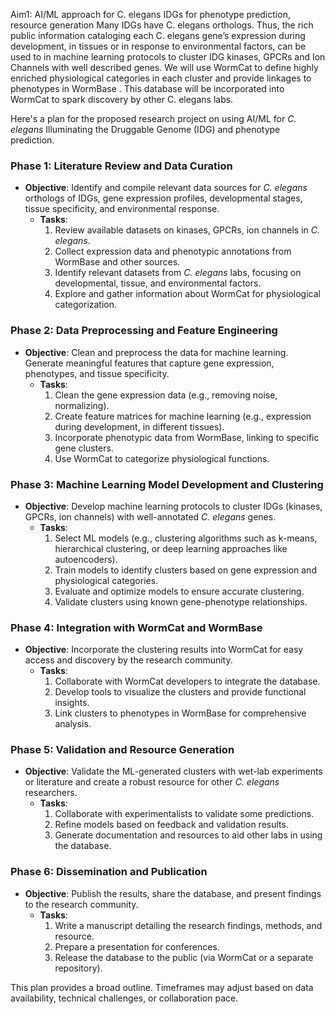 Aim1: AI/ML approach for C. elegans IDGs for phenotype prediction, resource generation Many IDGs have C. elegans orthologs. Thus, the rich public information cataloging each C. elegans gene’s expression during development, in tissues or in response to environmental factors, can be used to in machine learning protocols to cluster IDG kinases, GPCRs and Ion Channels with well described genes.  We will use WormCat to define highly enriched physiological categories in each cluster and provide linkages to phenotypes in WormBase .  This database will be incorporated into WormCat to spark discovery by other C. elegans labs.


Here's a plan for the proposed research project on using AI/ML for *C. elegans* Illuminating the Druggable Genome (IDG) and phenotype prediction. 


### **Phase 1: Literature Review and Data Curation**
- **Objective**: Identify and compile relevant data sources for *C. elegans* orthologs of IDGs, gene expression profiles, developmental stages, tissue specificity, and environmental response.
  - **Tasks**:
    1. Review available datasets on kinases, GPCRs, ion channels in *C. elegans*.
    2. Collect expression data and phenotypic annotations from WormBase and other sources.
    3. Identify relevant datasets from *C. elegans* labs, focusing on developmental, tissue, and environmental factors.
    4. Explore and gather information about WormCat for physiological categorization.

### **Phase 2: Data Preprocessing and Feature Engineering**
- **Objective**: Clean and preprocess the data for machine learning. Generate meaningful features that capture gene expression, phenotypes, and tissue specificity.
  - **Tasks**:
    1. Clean the gene expression data (e.g., removing noise, normalizing).
    2. Create feature matrices for machine learning (e.g., expression during development, in different tissues).
    3. Incorporate phenotypic data from WormBase, linking to specific gene clusters.
    4. Use WormCat to categorize physiological functions.

### **Phase 3: Machine Learning Model Development and Clustering**
- **Objective**: Develop machine learning protocols to cluster IDGs (kinases, GPCRs, ion channels) with well-annotated *C. elegans* genes.
  - **Tasks**:
    1. Select ML models (e.g., clustering algorithms such as k-means, hierarchical clustering, or deep learning approaches like autoencoders).
    2. Train models to identify clusters based on gene expression and physiological categories.
    3. Evaluate and optimize models to ensure accurate clustering.
    4. Validate clusters using known gene-phenotype relationships.

### **Phase 4: Integration with WormCat and WormBase**
- **Objective**: Incorporate the clustering results into WormCat for easy access and discovery by the research community.
  - **Tasks**:
    1. Collaborate with WormCat developers to integrate the database.
    2. Develop tools to visualize the clusters and provide functional insights.
    3. Link clusters to phenotypes in WormBase for comprehensive analysis.

### **Phase 5: Validation and Resource Generation**
- **Objective**: Validate the ML-generated clusters with wet-lab experiments or literature and create a robust resource for other *C. elegans* researchers.
  - **Tasks**:
    1. Collaborate with experimentalists to validate some predictions.
    2. Refine models based on feedback and validation results.
    3. Generate documentation and resources to aid other labs in using the database.

### **Phase 6: Dissemination and Publication**
- **Objective**: Publish the results, share the database, and present findings to the research community.
  - **Tasks**:
    1. Write a manuscript detailing the research findings, methods, and resource.
    2. Prepare a presentation for conferences.
    3. Release the database to the public (via WormCat or a separate repository).


This plan provides a broad outline. Timeframes may adjust based on data availability, technical challenges, or collaboration pace.
